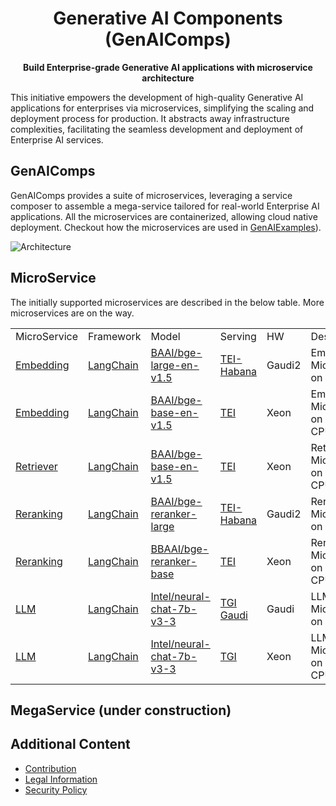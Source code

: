 <div align="center">

# Generative AI Components (GenAIComps)

<p align="center">
<b>Build Enterprise-grade Generative AI applications with microservice architecture</b>
</p>

<div align="left">

This initiative empowers the development of high-quality Generative AI applications for enterprises via microservices, simplifying the scaling and deployment process for production. It abstracts away infrastructure complexities, facilitating the seamless development and deployment of Enterprise AI services.

## GenAIComps

GenAIComps provides a suite of microservices, leveraging a service composer to assemble a mega-service tailored for real-world Enterprise AI applications. All the microservices are containerized, allowing cloud native deployment. Checkout how the microservices are used in [GenAIExamples](https://github.com/opea-project/GenAIExamples)).

![Architecture](https://i.imgur.com/SuPqzOi.png)

## MicroService

The initially supported microservices are described in the below table. More microservices are on the way.

<table>
	<tbody>
		<tr>
			<td>MicroService</td>
            <td>Framework</td>
			<td>Model</td>
			<td>Serving</td>
			<td>HW</td>
			<td>Description</td>
		</tr>
		<tr>
			<td><a href="./comps/embeddings/README.md">Embedding</a></td>
            <td><a href="https://www.langchain.com">LangChain</a></td>
			<td><a href="https://huggingface.co/BAAI/bge-large-en-v1.5">BAAI/bge-large-en-v1.5</a></td>
			<td><a href="https://github.com/huggingface/tei-gaudi">TEI-Habana</a></td>
			<td>Gaudi2</td>
			<td>Embedding Microservice on Gaudi2</td>
		</tr>
		<tr>
			<td><a href="./comps/embeddings/README.md">Embedding</a></td>
            <td><a href="https://www.langchain.com">LangChain</a></td>
			<td><a href="https://huggingface.co/BAAI/bge-base-en-v1.5">BAAI/bge-base-en-v1.5</a></td>
			<td><a href="https://github.com/huggingface/text-embeddings-inference">TEI</a></td>
			<td>Xeon</td>
			<td>Embedding Microservice on Xeon CPU</td>
		</tr>
		<tr>
			<td><a href="./comps/retrievers/README.md">Retriever</a></td>
			<td><a href="https://www.langchain.com">LangChain</a></td>
			<td><a href="https://huggingface.co/BAAI/bge-base-en-v1.5">BAAI/bge-base-en-v1.5</a></td>
			<td><a href="https://github.com/huggingface/text-embeddings-inference">TEI</a></td>
			<td>Xeon</td>
			<td>Retriever Microservice on Xeon CPU</td>
		</tr>
		<tr>
			<td><a href="./comps/reranks/README.md">Reranking</a></td>
            <td><a href="https://www.langchain.com">LangChain</a></td>
			<td><a href="https://huggingface.co/BAAI/bge-reranker-large">BAAI/bge-reranker-large</a></td>
			<td><a href="https://github.com/huggingface/tei-gaudi">TEI-Habana</a></td>
			<td>Gaudi2</td>
			<td>Reranking Microservice on Gaudi2</td>
		</tr>
		<tr>
			<td><a href="./comps/reranks/README.md">Reranking</a></td>
            <td><a href="https://www.langchain.com">LangChain</a></td>
			<td><a href="https://huggingface.co/BAAI/bge-reranker-base">BBAAI/bge-reranker-base</a></td>
			<td><a href="https://github.com/huggingface/text-embeddings-inference">TEI</a></td>
			<td>Xeon</td>
			<td>Reranking Microservice on Xeon CPU</td>
		</tr>
		<tr>
			<td><a href="./comps/llms/README.md">LLM</a></td>
            <td><a href="https://www.langchain.com">LangChain</a></td>
			<td><a href="https://huggingface.co/Intel/neural-chat-7b-v3-3">Intel/neural-chat-7b-v3-3</a></td>
			<td><a href="https://github.com/huggingface/tgi-gaudi">TGI Gaudi</a></td>
			<td>Gaudi</td>
			<td>LLM Microservice on Gaudi2</td>
		</tr>
		<tr>
			<td><a href="./comps/llms/README.md">LLM</a></td>
            <td><a href="https://www.langchain.com">LangChain</a></td>
			<td><a href="https://huggingface.co/Intel/neural-chat-7b-v3-3">Intel/neural-chat-7b-v3-3</a></td>
			<td><a href="https://github.com/huggingface/text-generation-inference">TGI</a></td>
			<td>Xeon</td>
			<td>LLM Microservice on Xeon CPU</td>
		</tr>
	</tbody>
</table>

## MegaService (under construction)

## Additional Content

- [Contribution](/CONTRIBUTING.md)
- [Legal Information](/LEGAL_INFORMATION.md)
- [Security Policy](/SECURITY.md)

